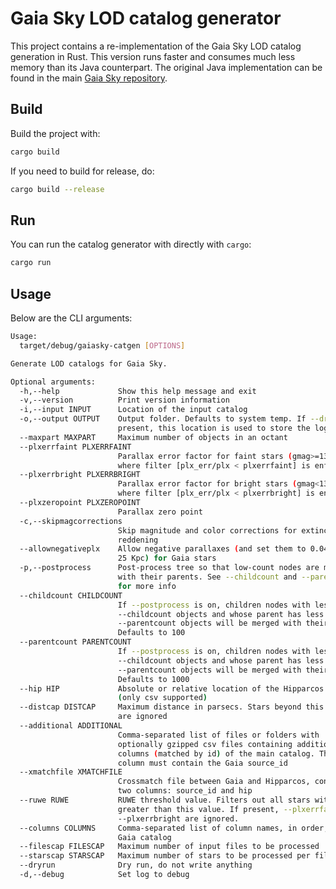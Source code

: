 Gaia Sky LOD catalog generator
==============================

This project contains a re-implementation of the Gaia Sky LOD catalog generation in Rust. This version runs faster and consumes much less memory than its Java counterpart. The original Java implementation can be found in the main [Gaia Sky repository](https://gitlab.com/langurmonkey/gaiasky/-/tree/master/core/src/gaiasky/data/octreegen).

Build
-----

Build the project with:

```bash
cargo build
```

If you need to build for release, do:

```bash
cargo build --release
```

Run 
---

You can run the catalog generator with directly with `cargo`:

```bash
cargo run
```

Usage
-----

Below are the CLI arguments:

```bash
Usage:
  target/debug/gaiasky-catgen [OPTIONS]

Generate LOD catalogs for Gaia Sky.

Optional arguments:
  -h,--help             Show this help message and exit
  -v,--version          Print version information
  -i,--input INPUT      Location of the input catalog
  -o,--output OUTPUT    Output folder. Defaults to system temp. If --dryrun is
                        present, this location is used to store the log
  --maxpart MAXPART     Maximum number of objects in an octant
  --plxerrfaint PLXERRFAINT
                        Parallax error factor for faint stars (gmag>=13.1),
                        where filter [plx_err/plx < plxerrfaint] is enforced
  --plxerrbright PLXERRBRIGHT
                        Parallax error factor for bright stars (gmag<13.1),
                        where filter [plx_err/plx < plxerrbright] is enforced
  --plxzeropoint PLXZEROPOINT
                        Parallax zero point
  -c,--skipmagcorrections
                        Skip magnitude and color corrections for extinction and
                        reddening
  --allownegativeplx    Allow negative parallaxes (and set them to 0.04 mas, or
                        25 Kpc) for Gaia stars
  -p,--postprocess      Post-process tree so that low-count nodes are merged
                        with their parents. See --childcount and --parentcount
                        for more info
  --childcount CHILDCOUNT
                        If --postprocess is on, children nodes with less than
                        --childcount objects and whose parent has less than
                        --parentcount objects will be merged with their parent.
                        Defaults to 100
  --parentcount PARENTCOUNT
                        If --postprocess is on, children nodes with less than
                        --childcount objects and whose parent has less than
                        --parentcount objects will be merged with their parent.
                        Defaults to 1000
  --hip HIP             Absolute or relative location of the Hipparcos catalog
                        (only csv supported)
  --distcap DISTCAP     Maximum distance in parsecs. Stars beyond this limit
                        are ignored
  --additional ADDITIONAL
                        Comma-separated list of files or folders with
                        optionally gzipped csv files containing additional
                        columns (matched by id) of the main catalog. The first
                        column must contain the Gaia source_id
  --xmatchfile XMATCHFILE
                        Crossmatch file between Gaia and Hipparcos, containing
                        two columns: source_id and hip
  --ruwe RUWE           RUWE threshold value. Filters out all stars with RUWE
                        greater than this value. If present, --plxerrfaint and
                        --plxerrbright are ignored.
  --columns COLUMNS     Comma-separated list of column names, in order, of the
                        Gaia catalog
  --filescap FILESCAP   Maximum number of input files to be processed
  --starscap STARSCAP   Maximum number of stars to be processed per file
  --dryrun              Dry run, do not write anything
  -d,--debug            Set log to debug
```
